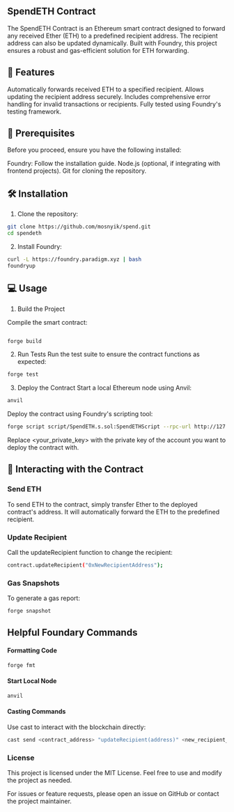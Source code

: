 ## SpendETH Contract


The SpendETH Contract is an Ethereum smart contract designed to forward any received Ether (ETH) to a predefined recipient address. The recipient address can also be updated dynamically. Built with Foundry, this project ensures a robust and gas-efficient solution for ETH forwarding.

## 🚀 Features

Automatically forwards received ETH to a specified recipient.
Allows updating the recipient address securely.
Includes comprehensive error handling for invalid transactions or recipients.
Fully tested using Foundry's testing framework.

 
## 🌟 Prerequisites
Before you proceed, ensure you have the following installed:

Foundry: Follow the installation guide.
Node.js (optional, if integrating with frontend projects).
Git for cloning the repository.

## 🛠️ Installation

1. Clone the repository:

```bash
git clone https://github.com/mosnyik/spend.git
cd spendeth

```

2. Install Foundry:

```bash
curl -L https://foundry.paradigm.xyz | bash
foundryup
```


## 💻 Usage
1. Build the Project

Compile the smart contract:

```bash

forge build

```

2. Run Tests
Run the test suite to ensure the contract functions as expected:

```bash
forge test
```

3. Deploy the Contract
Start a local Ethereum node using Anvil:

```bash
anvil
```
Deploy the contract using Foundry's scripting tool:


```bash
forge script script/SpendETH.s.sol:SpendETHScript --rpc-url http://127.0.0.1:8545 --private-key <your_private_key>
```

Replace <your_private_key> with the private key of the account you want to deploy the contract with.


## 🤝 Interacting with the Contract
### Send ETH
To send ETH to the contract, simply transfer Ether to the deployed contract's address. It will automatically forward the ETH to the predefined recipient.

### Update Recipient
Call the updateRecipient function to change the recipient:

```bash
contract.updateRecipient("0xNewRecipientAddress");

```
### Gas Snapshots
To generate a gas report:

```bash
forge snapshot
```

## Helpful Foundary Commands
#### Formatting Code
```bash
forge fmt
```
#### Start Local Node
```bash
anvil
```
#### Casting Commands
Use cast to interact with the blockchain directly:

```bash
cast send <contract_address> "updateRecipient(address)" <new_recipient_address>
```

### License
This project is licensed under the MIT License. Feel free to use and modify the project as needed.

For issues or feature requests, please open an issue on GitHub or contact the project maintainer.

